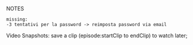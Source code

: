 NOTES

	missing:
	-3 tentativi per la password -> reimposta password via email
Video Snapshots:
	save a clip (episode:startClip to endClip)
	to watch later;
